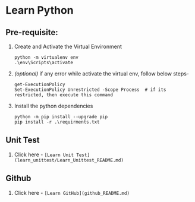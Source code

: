 # Learn Python

## Pre-requisite:
1. Create and Activate the Virtual Environment 
    ```shell
    python -m virtualenv env
    .\env\Scripts\activate
    ```
2. *(optional)* if any error while activate the virtual env, follow below steps-
    ```shell 
    get-ExecutionPolicy
    Set-ExecutionPolicy Unrestricted -Scope Process  # if its restricted, then execute this command
    ```
3. Install the python dependencies
    ```shell
    python -m pip install --upgrade pip 
    pip install -r .\requirments.txt
    ```

## Unit Test
1. Click here - `[Learn Unit Test](learn_unittest/Learn_Unittest_README.md)`

## Github
1. Click here - `[Learn GitHub](github_README.md)`